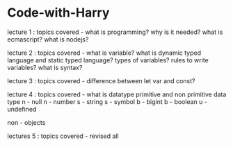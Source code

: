 # Code-with-Harry 
lecture 1 : topics covered - 
what is programming?
why is it needed?
what is ecmascript?
what is nodejs?
 
 lecture 2 : topics covered -
 what is variable?
 what is dynamic typed language and static typed language?
 types of variables?
 rules to write variables?
 what is syntax?
 
lecture 3 : topics covered -
difference between let var and const?


lecture 4 : topics covered -
what is datatype
primitive and non primitive data type
n - null
n - number
s - string
s - symbol
b - bigint
b - boolean
u - undefined

non - objects

lectures 5 : topics covered - 
revised all
